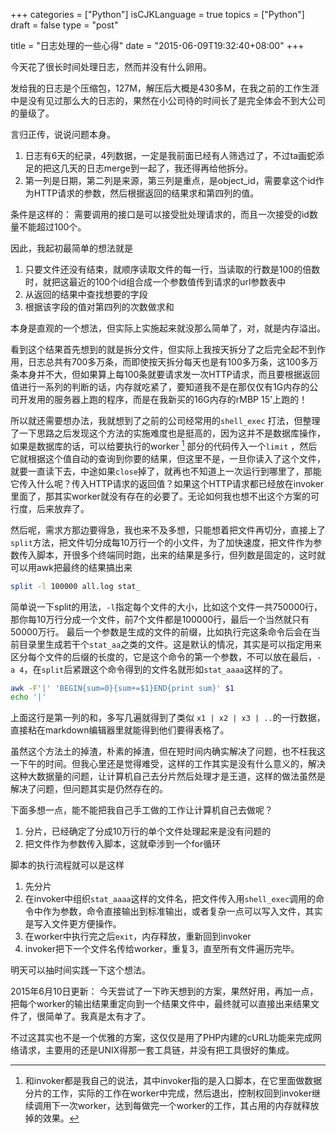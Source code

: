 +++
categories = ["Python"]
isCJKLanguage = true
topics = ["Python"]
draft = false
type = "post"

title  = "日志处理的一些心得"
date = "2015-06-09T19:32:40+08:00"
+++

今天花了很长时间处理日志，然而并没有什么卵用。

发给我的日志是个压缩包，127M，解压后大概是430多M，在我之前的工作生涯中是没有见过那么大的日志的，果然在小公司待的时间长了是完全体会不到大公司的量级了。

言归正传，说说问题本身。

1. 日志有6天的纪录，4列数据，一定是我前面已经有人筛选过了，不过ta画蛇添足的把这几天的日志merge到一起了，我还得再给他拆分。
2. 第一列是日期，第二列是来源，第三列是重点，是object_id，需要拿这个id作为HTTP请求的参数，然后根据返回的结果求和第四列的值。

条件是这样的：
需要调用的接口是可以接受批处理请求的，而且一次接受的id数量不能超过100个。

因此，我起初最简单的想法就是

1. 只要文件还没有结束，就顺序读取文件的每一行，当读取的行数是100的倍数时，就把这最近的100个id组合成一个参数值传到请求的url参数表中
2. 从返回的结果中查找想要的字段
3. 根据该字段的值对第四列的次数做求和

本身是直观的一个想法，但实际上实施起来就没那么简单了，对，就是内存溢出。

看到这个结果首先想到的就是拆分文件，但实际上我按天拆分了之后完全起不到作用，日志总共有700多万条，而即使按天拆分每天也是有100多万条，这100多万条本身并不大，但如果算上每100条就要请求发一次HTTP请求，而且要根据返回值进行一系列的判断的话，内存就吃紧了，要知道我不是在那仅仅有1G内存的公司开发用的服务器上跑的程序，而是在我新买的16G内存的rMBP 15'上跑的！

所以就还需要想办法，我就想到了之前的公司经常用的`shell_exec` 打法，但整理了一下思路之后发现这个方法的实施难度也是挺高的，因为这并不是数据库操作，如果是数据库的话，可以给要执行的worker [^worker] 部分的代码传入一个`limit` ，然后它就根据这个值自动的查询到你要的结果，但这里不是，一旦你读入了这个文件，就要一直读下去，中途如果`close`掉了，就再也不知道上一次运行到哪里了，那能它传入什么呢？传入HTTP请求的返回值？如果这个HTTP请求都已经放在invoker里面了，那其实worker就没有存在的必要了。无论如何我也想不出这个方案的可行度，后来放弃了。

然后呢，需求方那边要得急，我也来不及多想，只能想着把文件再切分，直接上了`split`方法，把文件切分成每10万行一个的小文件，为了加快速度，把文件作为参数传入脚本，开很多个终端同时跑，出来的结果是多行，但列数是固定的，这时就可以用awk把最终的结果搞出来

```sh
split -l 100000 all.log stat_
```

简单说一下split的用法，`-l`指定每个文件的大小，比如这个文件一共750000行，那你每10万行分成一个文件，前7个文件都是100000行，最后一个当然就只有50000万行。
最后一个参数是生成的文件的前缀，比如执行完这条命令后会在当前目录里生成若干个`stat_aa`之类的文件。这是默认的情况，其实是可以指定用来区分每个文件的后缀的长度的，它是这个命令的第一个参数，不可以放在最后，`-a 4`，在`split`后紧跟这个命令得到的文件名就形如`stat_aaaa`这样的了。

```sh
awk -F'|' 'BEGIN{sum=0}{sum+=$1}END{print sum}' $1
echo '|'
```

上面这行是第一列的和，多写几遍就得到了类似
`x1 | x2 | x3 | ..`的一行数据，直接粘在markdown编辑器里就能得到他们要得表格了。

虽然这个方法土的掉渣，朴素的掉渣，但在短时间内确实解决了问题，也不枉我这一下午的时间。但我心里还是觉得难受，这样的工作其实是没有什么意义的，解决这种大数据量的问题，让计算机自己去分片然后处理才是王道，这样的做法虽然是解决了问题，但问题其实是仍然存在的。

下面多想一点，能不能把我自己手工做的工作让计算机自己去做呢？

1. 分片，已经确定了分成10万行的单个文件处理起来是没有问题的
2. 把文件作为参数传入脚本，这就牵涉到一个for循环

脚本的执行流程就可以是这样

1. 先分片
2. 在invoker中组织`stat_aaaa`这样的文件名，把文件传入用`shell_exec`调用的命令中作为参数，命令直接输出到标准输出，或者复杂一点可以写入文件，其实是写入文件更方便操作。
3. 在worker中执行完之后`exit`，内存释放，重新回到invoker
4. invoker把下一个文件名传给worker，重复3，直至所有文件遍历完毕。

明天可以抽时间实践一下这个想法。

2015年6月10日更新：
今天尝试了一下昨天想到的方案，果然好用，再加一点，把每个worker的输出结果重定向到一个结果文件中，最终就可以直接出来结果文件了，很简单了。我真是太有才了。

不过这其实也不是一个优雅的方案，这仅仅是用了PHP内建的cURL功能来完成网络请求，主要用的还是UNIX得那一套工具链，并没有把工具很好的集成。

[^worker]: 和invoker都是我自己的说法，其中invoker指的是入口脚本，在它里面做数据分片的工作，实际的工作在worker中完成，然后退出，控制权回到invoker继续调用下一次worker，达到每做完一个worker的工作，其占用的内存就释放掉的效果。
